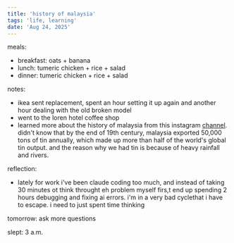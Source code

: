 ```yaml
---
title: 'history of malaysia'
tags: 'life, learning'
date: 'Aug 24, 2025'
---
```


meals:

- breakfast: oats + banana
- lunch: tumeric chicken + rice + salad
- dinner: tumeric chicken + rice + salad

notes:

- ikea sent replacement, spent an hour setting it up again and another hour dealing with the old broken model
- went to the loren hotel coffee shop
- learned more about the history of malaysia from this instagram [channel](https://www.instagram.com/reels/DNPThLoxbjQ/). didn't know that by the end of 19th century, malaysia exported 50,000 tons of tin annually, which made up more than half of the world's global tin output. and the reason why we had tin is because of heavy rainfall and rivers.

reflection:

- lately for work i've been claude coding too much, and instead of taking 30 minutes ot think throught eh problem myself firs,t end up spending 2 hours debugging and fixing ai errors. i'm in a very bad cyclethat i have to escape. i need to just spent time thinking

tomorrow: ask more questions

slept: 3 a.m.
